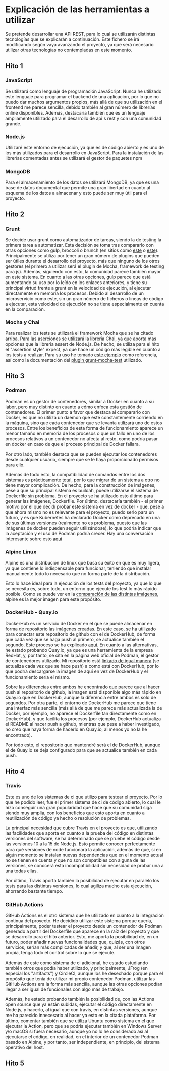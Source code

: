 # Explicación de las herramientas a utilizar
Se pretende desarrollar una API REST, para lo cual se utilizarán distintas tecnologías que se explicarán a continuación.
Este fichero se irá modificando según vaya avanzando el proyecto, ya que será necesario utilizar otras tecnologías no contempladas en este momento.

## Hito 1

### JavaScript
Se utilizará como lenguaje de programación JavaScript. Nunca he utilizado este lenguaje para programar el backend de una aplicación, por lo que no puedo dar muchos argumentos propios, más allá de que su utilización en el frontend me parece sencilla, debido también al gran número de librerías online disponibles.
Además, destacaría también que es un lenguaje ampliamente utilizado para el desarrollo de api´s rest y con una comunidad grande.

### Node.js
Utilizaré este entorno de ejecución, ya que es de código abierto y es uno de los más utilizados para el desarrollo en JavaScript.
Para la instalación de las librerías comentadas antes se utilizará el gestor de paquetes npm

### MongoDB
Para el almacenamiento de los datos se utilizará MongoDB, ya que es una base de datos documental que permite una gran libertad en cuanto al esquema de los datos a almacenar y esto puede ser muy útil para el proyecto.

## Hito 2

### Grunt
Se decide usar grunt como automatizador de tareas, siendo la de testing la primera tarea a automatizar. Esta decisión se toma tras compararlo con otras opciones como gulp, broccoli o brunch (en sitios como [este](https://www.ionos.es/digitalguide/paginas-web/desarrollo-web/gulp-vs-grunt-que-diferencia-a-estos-task-runners/) o [este](https://npmcompare.com/compare/broccoli,brunch,grunt,gulp)). Principalmente se utiliza por tener un gran número de plugins que pueden ser útiles durante el desarrollo del proyecto, más que ninguno de los otros gestores (el primero a utilizar será el plugin de Mocha, framework de testing para js). Además, siguiendo con esto, la comunidad parece también mayor en este sistema.
En cuanto a las otras opciones, gulp parece que está aumentando su uso por lo leído en los enlaces anteriores, y tiene su principal virtud frente a grunt en la velocidad de ejecución, al ejecutar directamente en memoria los procesos. Debido al desarrollo de un microservicio como este, sin un gran número de ficheros o líneas de código a ejecutar, esta velocidad de ejecución no se tiene especialmente en cuenta en la comparación.

### Mocha y Chai
Para realizar los tests se utilizará el framework Mocha que se ha citado arriba. Para las aserciones se utilizará la librería Chai, ya que aporta mas opciones que la libreria assert de Node.js. De hecho, se utiliza para el hito el "assertion style" expect, ya que hace un código más legible en cuanto a los tests a realizar.  Para su uso he tomado [este ejemplo](https://gist.github.com/trenchmortar/74b25d0911a33890cffab19b7b695e43) como referencia, así como la documentación del [plugin grunt-mocha-test](https://www.npmjs.com/package/grunt-mocha-test) utilizado.

## Hito 3

### Podman
Podman es un gestor de contenedores, similar a Docker en cuanto a su labor, pero muy distinto en cuanto a cómo enfoca esta gestión de contenedores.
El primer punto a favor que destaca al compararlo con Docker, es que no utiliza un daemon que esté constantemente corriendo en la máquina, sino que cada contenedor que se levanta utilizará uno de estos procesos. Entre los beneficios de esta forma de funcionamiento aparece un menor tamaño en memoria de los procesos o que un fallo en uno de los procesos relativos a un contenedor no afecta al resto, como podría pasar en docker en caso de que el proceso principal de Docker fallara.

Por otro lado, también destaca que se pueden ejecutar los contenedores desde cualquier usuario, siempre que se le haya proporcionado permisos para ello.

Además de todo esto, la compatibilidad de comandos entre los dos sistemas es prácticamente total, por lo que migrar de un sistema a otro no tiene mayor complicación. De hecho, para la construcción de imágenes, pese a que su principal sistema es buildah, puede utilizarse el sistema de Dockerfile sin problema. En el proyecto se ha utilizado esto último para generar las imágenes, Dockerfile.
Por último, destacaría también - el primer motivo por el que decidí probar este sistema en vez de docker - que, pese a que ahora mismo no es relevante para el proyecto, puedo serlo para un futuro, y es que Kubernetes ha declarado Docker como deprecado en una de sus últimas versiones (realmente no es problema, puesto que las imágenes de docker pueden seguir utilizándose), lo que podría indicar que la aceptación y el uso de Podman podría crecer. Hay una conversación interesante sobre esto [aquí](https://www.youtube.com/watch?v=h6ZbAivhu18)

### Alpine Linux
Alpine es una distribución de linux que basa su éxito en que es muy ligera, ya que contiene lo indispensable para funcionar, teniendo que instalar manualmente todo lo necesario que no forma parte de la distribución.

Esto lo hace ideal para la ejecución de los tests del proyecto, ya que lo que se necesita es, sobre todo, un entorno que ejecute los test lo más rápido posible. Como se puede ver en la [comparación de las distintas imágenes](https://github.com/AlbertoLejarraga/percepcion-relativa-deportistas/tree/master/docs/eleccionImagenDockerTest/README.md), alpine es la mejor imagen para este propósito.

### DockerHub - Quay.io
DockerHub es un servicio de Docker en el que se puede almacenar en forma de repositorio las imágenes creadas. En este caso, se ha utilizado para conectar este repositorio de github con el de DockerHub, de forma que cada vez que se haga push al primero, se actualice también el segundo. Este proceso se ha explicado [aquí](https://github.com/AlbertoLejarraga/percepcion-relativa-deportistas/tree/master/docs/despliegueDockerHub/README.md).
En cuanto a las alternativas, he estado probando Quay.io, ya que es una herramienta de la empresa RedHat, y, por tanto, se cita en la página web oficial de Podman, el gestor de contenedores utilizado. Mi repositorio está [linkado de igual manera](https://quay.io/repository/albertolejarraga/percepcion-relativa-deportistas) (se actualiza cada vez que se hace push) a como está con DockerHub, por lo que podría descargarse la imagen de aquí en vez de DockerHub y el funcionamiento sería el mismo.

Sobre las diferencias entre ambos he encontrado que parece que al hacer push al repositorio de github, la imagen está disponible algo más rápido en Quay.io que en DockerHub, aunque la diferencia entre ambos es solo de segundos. Por otra parte, el entorno de DockerHub me parece que tiene una interfaz más sencilla (más allá de que me parece más actualizada la de Docker, por ejemplo, no aparece el Dockerfile tan directamente como en DockerHub), y que facilita los procesos (por ejemplo, DockerHub actualiza el README al hacer push a github, mientras que pese a haber investigado, no creo que haya forma de hacerlo en Quay.io, al menos yo no la he encontrado).

Por todo esto, el repositorio que mantendré será el de DockerHub, aunque el de Quay.io se deja configurado para que se actualice también en cada push.

## Hito 4

### Travis
Este es uno de los sistemas de ci que utilizo para testear el proyecto. Por lo que he podido leer, fue el primer sistema de ci de código abierto, lo cual le hizo conseguir una gran popularidad que hace que su comunidad siga siendo muy amplia, con los beneficios que esto aporta en cuanto a reutilización de código ya hecho o resolución de problemas.

La principal necesidad que cubre Travis en el proyecto es que, utilizando las facilidades que aporta en cuanto a la prueba del código en distintas versiones del software, se ha determinado que se pruebe el código desde las versiones 10 a la 15 de Node.js. Esto permite conocer perfectamente para qué versiones de node funcionará la aplicación, además de que, si en algún momento se instalan nuevas dependencias que en el momento actual no se tienen en cuenta y que no son compatibles con alguna de las versiones, se conocerá esta incompatibilidad sin necesidad de probar una a una todas ellas.

Por último, Travis aporta también la posibilidad de ejecutar en paralelo los tests para las distintas versiones, lo cual agiliza mucho esta ejecución, ahorrando bastante tiempo.

### GitHub Actions
GitHub Actions es el otro sistema que he utilizado en cuanto a la integración continua del proyecto. He decidido utilizar este sistema porque quería, principalmente, poder testear el proyecto desde un contenedor de Podman generado a partir del Dockerfile que aparece en la raíz del proyecto y que se desarrolló para el hito anterior. Esto, me aporta la posibilidad de, en un futuro, poder añadir nuevas funcionalidades que, quizás, con otros servicios, serían más complicadas de añadir, y que, al ser una imagen propia, tenga todo el control sobre lo que se ejecute.

Además de este como sistema de ci adicional, he estado estudiando también otros que podía haber utilizado, y principalmente, JFrog (en especial los "artifacts") y CircleCI, aunque los he desechado porque para el propósito que tenía de utilizar mi propio contenedor Podman, utilizar las GitHub Actions era la forma más sencilla, aunque las otras opciones podían llegar a ser igual de funcionales con algo más de trabajo.

Además, he estado probando también la posibilidad de, con las Actions open source que ya están subidas, ejecutar el código directamente en Node.js, y hacerlo, al igual que con travis, en distintas versiones, aunque me ha parecido innecesario al hacer ya esto en la citada plataforma. Por último, comentar también que se utiliza Ubuntu como sistema en el que ejecutar la Action, pero que se podría ejecutar también en Windows Server y/o macOS si fuera necesario, aunque yo no lo he considerado así al ejecutarse el código, en realidad, en el interior de un contenedor Podman basado en Alpine, y por tanto, ser independiente, en principio, del sistema operativo del host.

## Hito 5
